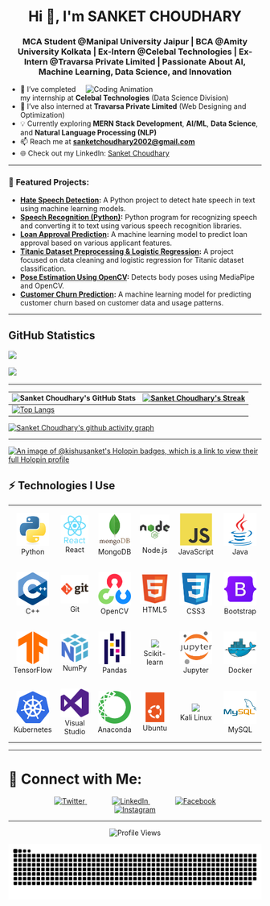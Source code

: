 <h1 align="center">Hi 👋, I'm SANKET CHOUDHARY</h1>
<h3 align="center">MCA Student @Manipal University Jaipur | BCA @Amity University Kolkata | Ex-Intern @Celebal Technologies | Ex-Intern @Travarsa Private Limited | Passionate About AI, Machine Learning, Data Science, and Innovation</h3>

<img align="right" src="https://user-images.githubusercontent.com/74038190/212748842-9fcbad5b-6173-4175-8a61-521f3dbb7514.gif" alt="Coding Animation" width="350"/>

- 🔭 I’ve completed my internship at **Celebal Technologies** (Data Science Division)  
- 🌱 I’ve also interned at **Travarsa Private Limited** (Web Designing and Optimization)  
- 💡 Currently exploring **MERN Stack Development**, **AI/ML**, **Data Science**, and **Natural Language Processing (NLP)**  
- 📫 Reach me at **[sanketchoudhary2002@gmail.com](mailto:sanketchoudhary2002@gmail.com)**  
- 🌐 Check out my LinkedIn: [Sanket Choudhary](https://www.linkedin.com/in/sanket-choudhary-2030a819b/)


---

### 🌟 **Featured Projects:**

- **[Hate Speech Detection](https://github.com/SANKETKISHU/HATE_SPEECH_DETECTION):** A Python project to detect hate speech in text using machine learning models.  
- **[Speech Recognition (Python)](https://github.com/SANKETKISHU/Speech_Recognition_PYTHON):** Python program for recognizing speech and converting it to text using various speech recognition libraries.  
- **[Loan Approval Prediction](https://github.com/SANKETKISHU/Loan_Approval_Prediction):** A machine learning model to predict loan approval based on various applicant features.  
- **[Titanic Dataset Preprocessing & Logistic Regression](https://github.com/SANKETKISHU/titanic_data_preprocessing/tree/main):** A project focused on data cleaning and logistic regression for Titanic dataset classification.  
- **[Pose Estimation Using OpenCV](https://github.com/SANKETKISHU/Pose-Estimation_OpenCV_MediaPipe):** Detects body poses using MediaPipe and OpenCV.  
- **[Customer Churn Prediction](https://github.com/SANKETKISHU/Customer_Churn_Prediction):** A machine learning model for predicting customer churn based on customer data and usage patterns.

---

## GitHub Statistics

![](https://komarev.com/ghpvc/?username=SANKETKISHU&color=green)

![](https://github-profile-trophy.vercel.app/?username=SANKETKISHU&theme=flat&no-frame=true&row=1&column=6&margin-w=5&margin-h=5&count_private=true&bgColor=#f5f5f5&title=Followers,Stars,Repositories,Commit,MultiLanguage)

---

| ![Sanket Choudhary's GitHub Stats](https://github-readme-stats.vercel.app/api?username=SANKETKISHU&show_icons=true&theme=radical) | [![Sanket Choudhary's Streak](https://streak-stats.demolab.com?user=SANKETKISHU&theme=dark&border_radius=7&mode=weekly)](https://git.io/streak-stats) |
| ------------------------------------------------------------ | ------------------------------------------------------------ |
| [![Top Langs](https://github-readme-stats.vercel.app/api/top-langs/?username=SANKETKISHU&layout=compact&&show_icons=true&theme=radical)](https://github.com/SANKETKISHU/github-readme-stats) |                                                               |

[![Sanket Choudhary's github activity graph](https://github-readme-activity-graph.vercel.app/graph?username=SANKETKISHU&bg_color=121212&color=d01bc4&line=9e4c98&point=dd13a7&area=true&hide_border=true)](https://github.com/ashutosh00710/github-readme-activity-graph)

---

[![An image of @kishusanket's Holopin badges, which is a link to view their full Holopin profile](https://holopin.me/kishusanket)](https://holopin.io/@kishusanket)




## ⚡ **Technologies I Use**

<div align="center">
<table align="center">
    <tr>
        <td align="center" width="140" height="112.43">
            <img src="https://raw.githubusercontent.com/devicons/devicon/master/icons/python/python-original.svg" width="65px"/>
            <br /> Python
        </td>
        <td align="center" width="140" height="112.43">
            <img src="https://raw.githubusercontent.com/devicons/devicon/master/icons/react/react-original-wordmark.svg" width="65px"/>
            <br /> React
        </td>
        <td align="center" width="140" height="112.43">
            <img src="https://raw.githubusercontent.com/devicons/devicon/master/icons/mongodb/mongodb-original-wordmark.svg" width="65px"/>
            <br /> MongoDB
        </td>
        <td align="center" width="140" height="112.43">
            <img src="https://raw.githubusercontent.com/devicons/devicon/master/icons/nodejs/nodejs-original-wordmark.svg" width="65px"/>
            <br /> Node.js
        </td>
        <td align="center" width="140" height="112.43">
            <img src="https://raw.githubusercontent.com/devicons/devicon/master/icons/javascript/javascript-original.svg" width="65px"/>
            <br /> JavaScript
        </td>
        <td align="center" width="140" height="112.43">
            <img src="https://raw.githubusercontent.com/devicons/devicon/master/icons/java/java-original.svg" width="65px"/>
            <br /> Java
        </td>
    </tr>
    <tr>
        <td align="center" width="140" height="112.43">
            <img src="https://raw.githubusercontent.com/devicons/devicon/master/icons/cplusplus/cplusplus-original.svg" width="65px"/>
            <br /> C++
        </td>
        <td align="center" width="140" height="112.43">
            <img src="https://raw.githubusercontent.com/devicons/devicon/master/icons/git/git-original-wordmark.svg" width="65px"/>
            <br /> Git
        </td>
        <td align="center" width="140" height="112.43">
            <img src="https://raw.githubusercontent.com/devicons/devicon/master/icons/opencv/opencv-original.svg" width="65px"/>
            <br /> OpenCV
        </td>
        <td align="center" width="140" height="112.43">
            <img src="https://raw.githubusercontent.com/devicons/devicon/master/icons/html5/html5-original.svg" width="65px"/>
            <br /> HTML5
        </td>
        <td align="center" width="140" height="112.43">
            <img src="https://raw.githubusercontent.com/devicons/devicon/master/icons/css3/css3-original.svg" width="65px"/>
            <br /> CSS3
        </td>
        <td align="center" width="140" height="112.43">
            <img src="https://raw.githubusercontent.com/devicons/devicon/master/icons/bootstrap/bootstrap-original.svg" width="65px"/>
            <br /> Bootstrap
        </td>
    </tr>
    <tr>
        <td align="center" width="140" height="112.43">
            <img src="https://raw.githubusercontent.com/devicons/devicon/master/icons/tensorflow/tensorflow-original.svg" width="65px"/>
            <br /> TensorFlow
        </td>
        <td align="center" width="140" height="112.43">
            <img src="https://raw.githubusercontent.com/devicons/devicon/master/icons/numpy/numpy-original.svg" width="65px"/>
            <br /> NumPy
        </td>
        <td align="center" width="140" height="112.43">
            <img src="https://raw.githubusercontent.com/devicons/devicon/master/icons/pandas/pandas-original.svg" width="65px"/>
            <br /> Pandas
        </td>
        <td align="center" width="140" height="112.43">
            <img src="https://upload.wikimedia.org/wikipedia/commons/0/05/Scikit_learn_logo_small.svg" width="65px"/>
            <br /> Scikit-learn
        </td>
        <td align="center" width="140" height="112.43">
            <img src="https://raw.githubusercontent.com/devicons/devicon/master/icons/jupyter/jupyter-original-wordmark.svg" width="65px"/>
            <br /> Jupyter
        </td>
        <td align="center" width="140" height="112.43">
            <img src="https://raw.githubusercontent.com/devicons/devicon/master/icons/docker/docker-original.svg" width="65px"/>
            <br /> Docker
        </td>
    </tr>
    <tr>
        <td align="center" width="140" height="112.43">
            <img src="https://raw.githubusercontent.com/devicons/devicon/master/icons/kubernetes/kubernetes-plain.svg" width="65px"/>
            <br /> Kubernetes
        </td>
        <td align="center" width="140" height="112.43">
            <img src="https://raw.githubusercontent.com/devicons/devicon/master/icons/visualstudio/visualstudio-plain.svg" width="65px"/>
            <br /> Visual Studio
        </td>
        <td align="center" width="140" height="112.43">
            <img src="https://raw.githubusercontent.com/devicons/devicon/master/icons/anaconda/anaconda-original.svg" width="65px"/>
            <br /> Anaconda
        </td>
        <td align="center" width="140" height="112.43">
            <img src="https://raw.githubusercontent.com/devicons/devicon/master/icons/ubuntu/ubuntu-plain.svg" width="65px"/>
            <br /> Ubuntu
        </td>
        <td align="center" width="140" height="112.43">
            <img src="https://www.kali.org/images/kali-logo.svg" width="65px"/>
            <br /> Kali Linux
        </td>
        <td align="center" width="140" height="112.43">
            <img src="https://raw.githubusercontent.com/devicons/devicon/master/icons/mysql/mysql-original-wordmark.svg" width="65px"/>
            <br /> MySQL
        </td>
    </tr>
</table>
</div>




---

# 🔗 **Connect with Me:**

<div align="center">
    <a href="https://twitter.com/sanketc45062294" target="_blank" style="margin: 0 25px;">
        <img src="https://raw.githubusercontent.com/rahuldkjain/github-profile-readme-generator/master/src/images/icons/Social/twitter.svg" alt="Twitter" height="30" width="40" />
    </a>
    <a href="https://linkedin.com/in/sanket-choudhary-2030a819b" target="_blank" style="margin: 0 25px;">
        <img src="https://raw.githubusercontent.com/rahuldkjain/github-profile-readme-generator/master/src/images/icons/Social/linked-in-alt.svg" alt="LinkedIn" height="30" width="40" />
    </a>
    <a href="https://fb.com/sanket.choudhary" target="_blank" style="margin: 0 25px;">
        <img src="https://raw.githubusercontent.com/rahuldkjain/github-profile-readme-generator/master/src/images/icons/Social/facebook.svg" alt="Facebook" height="30" width="40" />
    </a>
    <a href="https://instagram.com/kishu.sanket" target="_blank" style="margin: 0 25px;">
        <img src="https://raw.githubusercontent.com/rahuldkjain/github-profile-readme-generator/master/src/images/icons/Social/instagram.svg" alt="Instagram" height="30" width="40" />
    </a>
</div>


---

<p align="center">
 <img src="https://komarev.com/ghpvc/?username=SANKETKISHU&style=flat-square" alt="Profile Views"/>
</p>




<picture align="center">
  <source
    media="(prefers-color-scheme: dark)"
    srcset="https://raw.githubusercontent.com/platane/snk/output/github-contribution-grid-snake-dark.svg"
  />
  <source
    media="(prefers-color-scheme: light)"
    srcset="https://raw.githubusercontent.com/platane/snk/output/github-contribution-grid-snake.svg"
  />
  <img
    alt="github contribution grid snake animation"
    src="https://raw.githubusercontent.com/platane/snk/output/github-contribution-grid-snake.svg"
  />
</picture>


